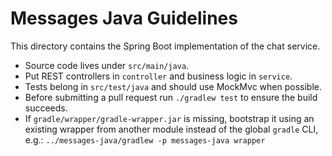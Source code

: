 # Messages Java Guidelines

This directory contains the Spring Boot implementation of the chat service.

- Source code lives under `src/main/java`.
- Put REST controllers in `controller` and business logic in `service`.
- Tests belong in `src/test/java` and should use MockMvc when possible.
- Before submitting a pull request run `./gradlew test` to ensure the build succeeds.
- If `gradle/wrapper/gradle-wrapper.jar` is missing, bootstrap it using an existing wrapper from another module instead of the global `gradle` CLI, e.g.:
  `../messages-java/gradlew -p messages-java wrapper`
